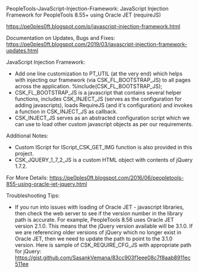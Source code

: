 PeopleTools-JavaScript-Injection-Framework:
JavaScript Injection Framework for PeopleTools 8.55+ using Oracle JET (requireJS)

https://pe0ples0ft.blogspot.com/p/javascript-injection-framework.html

Documentation on Updates, Bugs and Fixes:
https://pe0ples0ft.blogspot.com/2019/03/javascript-injection-framework-updates.html

JavaScript Injection Framework:
- Add one line customization to PT_UTIL (at the very end) which helps with injecting our framework (via CSK_FL_BOOTSTRAP_JS) to all pages across the application.
%include(CSK_FL_BOOTSTRAP_JS);
- CSK_FL_BOOTSTRAP_JS is a javascript that contains several helper functions, includes CSK_INJECT_JS (serves as the configuration for adding javascripts), loads RequireJS (and it's configuration) and invokes a function in CSK_INJECT_JS as callback.
- CSK_INJECT_JS serves as an abstracted configuration script which we can use to load other custom javascript objects as per our requirements.

Additional Notes:
- Custom IScript for IScript_CSK_GET_IMG function is also provided in this project.
- CSK_JQUERY_1_7_2_JS is a custom HTML object with contents of jQuery 1.7.2.

For More Details:
https://pe0ples0ft.blogspot.com/2016/06/peopletools-855-using-oracle-jet-jquery.html

Troubleshooting Tips:
- If you run into issues with loading of Oracle JET - javascript libraries, then check the web server to see if the version number in the library path is accurate. For example, PeopleTools 8.56 uses Oracle JET version 2.1.0. This means that the jQuery version available will be 3.1.0. If we are referencing older versions of jQuery which no longer exist in Oracle JET, then we need to update the path to point to the 3.1.0 version. Here is sample of CSK_REQUIRE_CFG_JS with appropriate path for jQuery: https://gist.github.com/SasankVemana/83cc903f1eee08c7f8aab8911ec511ee
